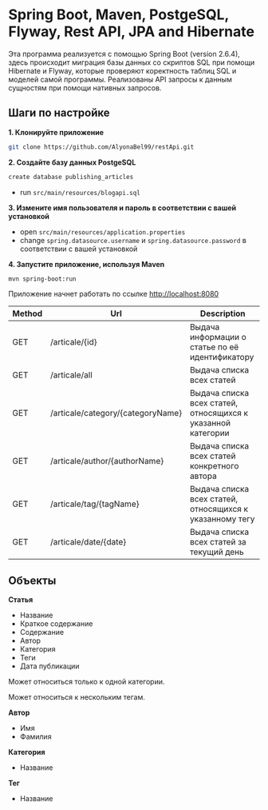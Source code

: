 # Spring Boot, Maven, PostgeSQL, Flyway, Rest API, JPA and Hibernate
Эта программа реализуется с помощью Spring Boot (version 2.6.4), здесь происходит миграция базы данных со скриптов SQL при помощи Hibernate и Flyway,
которые проверяют коректность таблиц SQL и моделей самой программы. Реализованы API запросы к данным сущностям при помощи нативных запросов.

## Шаги по настройке 

**1. Клонируйте приложение**

```bash
git clone https://github.com/AlyonaBel99/restApi.git
```

**2. Создайте базу данных PostgeSQL**
```bash
create database publishing_articles
```
- run `src/main/resources/blogapi.sql`

**3. Измените имя пользователя и пароль в соответствии с вашей установкой**

+ open `src/main/resources/application.properties`
+ change `spring.datasource.username` и `spring.datasource.password` в соответствии с вашей установкой

**4. Запустите приложение, используя Maven**

```bash
mvn spring-boot:run
```
Приложение начнет работать по ссылке <http://localhost:8080>

| Method | Url | Description |
| ------ | --- | ----------- |
| GET    | /articale/{id} | Выдача информации о статье по её идентификатору |
| GET    | /articale/all | Выдача списка всех статей  | 
| GET    | /articale/category/{categoryName} | Выдача списка всех статей, относящихся к указанной категории |
| GET    | /articale/author/{authorName} | Выдача списка всех статей конкретного автора |
| GET    | /articale/tag/{tagName} | Выдача списка всех статей, относящихся к указанному тегу |
| GET    | /articale/date/{date} | Выдача списка всех статей за текущий день |

## Объекты
**Статья**

+ Название
+ Краткое содержание
+ Содержание
+ Автор
+ Категория
+ Теги
+ Дата публикации

Может относиться только к одной категории.

Может относиться к нескольким тегам.

**Автор**

+ Имя
+ Фамилия

**Категория**
+ Название

**Тег**
+ Название
